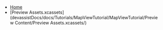 <!-- docs/_sidebar.md -->
- [Home](/)
- [Preview Assets.xcassets](devassistDocs/docs/Tutorials/MapViewTutorial/MapViewTutorial/Preview Content/Preview Assets.xcassets/)